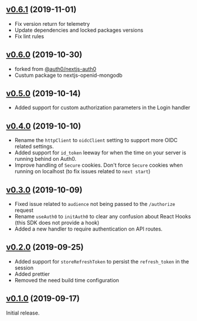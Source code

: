 ## [v0.6.1](https://github.com/ggallon/nextjs-openid-mongodb/tree/v0.6.1) (2019-11-01)

- Fix version return for telemetry
- Update dependencies and locked packages versions
- Fix lint rules

## [v0.6.0](https://github.com/ggallon/nextjs-openid-mongodb/tree/v0.6.0) (2019-10-30)

- forked from [@auth0/nextjs-auth0](https://github.com/auth0/nextjs-auth0/)
- Custum package to nextjs-openid-mongodb

## [v0.5.0](https://github.com/ggallon/nextjs-openid-mongodb/tree/v0.5.0) (2019-10-14)

- Added support for custom authorization parameters in the Login handler

## [v0.4.0](https://github.com/ggallon/nextjs-openid-mongodb/tree/v0.4.0) (2019-10-10)

- Rename the `httpClient` to `oidcClient` setting to support more OIDC related settings.
- Added support for `id_token` leeway for when the time on your server is running behind on Auth0.
- Improve handling of `Secure` cookies. Don't force `Secure` cookies when running on localhost (to fix issues related to `next start`)

## [v0.3.0](https://github.com/ggallon/nextjs-openid-mongodb/tree/v0.3.0) (2019-10-09)

- Fixed issue related to `audience` not being passed to the `/authorize` request
- Rename `useAuth0` to `initAuth0` to clear any confusion about React Hooks (this SDK does not provide a hook)
- Added a new handler to require authentication on API routes.

## [v0.2.0](https://github.com/ggallon/nextjs-openid-mongodb/tree/v0.2.0) (2019-09-25)

- Added support for `storeRefreshToken` to persist the `refresh_token` in the session
- Added prettier
- Removed the need build time configuration

## [v0.1.0](https://github.com/ggallon/nextjs-openid-mongodb/tree/v0.1.0) (2019-09-17)

Initial release.
